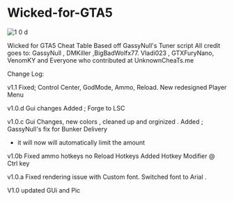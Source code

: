 # Wicked-for-GTA5
![1 0 d](https://user-images.githubusercontent.com/62859332/148196208-dbb4ce6b-5656-43f3-bbb6-6adc1080b9e7.png)


Wicked for GTA5
Cheat Table Based off GassyNull's Tuner script
All credit goes to:
 GassyNull , DMKiller ,BigBadWolfx77.
 Vladi023 , GTXFuryNano,  VenomKY
and Everyone who contributed at UnknownCheaTs.me



Change Log:


v1.1
Fixed; 
Control Center, 
GodMode,
Ammo,
Reload.
New redesigned Player Menu



v1.0.d
Gui changes
Added ;
Forge to LSC



v1.0.c
Gui Changes, new colors , cleaned up and orginized .
Added ;
GassyNull's fix for Bunker Delivery
* it will now will automatically limit the amount





v1.0b
Fixed 
ammo hotkeys
no Reload Hotkeys
Added Hotkey Modifier @ Ctrl key





v1.0.a
Fixed rendering issue with Custom font. Switched font to Arial .


V1.0 updated GUi and Pic   

